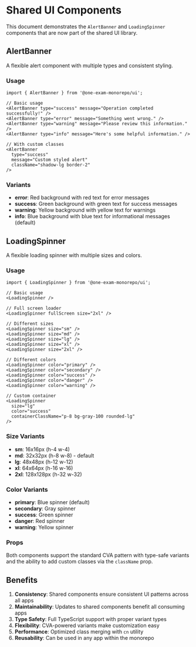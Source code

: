 # Shared UI Components

This document demonstrates the `AlertBanner` and `LoadingSpinner` components that are now part of the shared UI library.

## AlertBanner

A flexible alert component with multiple types and consistent styling.

### Usage

```tsx
import { AlertBanner } from '@one-exam-monorepo/ui';

// Basic usage
<AlertBanner type="success" message="Operation completed successfully!" />
<AlertBanner type="error" message="Something went wrong." />
<AlertBanner type="warning" message="Please review this information." />
<AlertBanner type="info" message="Here's some helpful information." />

// With custom classes
<AlertBanner
  type="success"
  message="Custom styled alert"
  className="shadow-lg border-2"
/>
```

### Variants

- **error**: Red background with red text for error messages
- **success**: Green background with green text for success messages
- **warning**: Yellow background with yellow text for warnings
- **info**: Blue background with blue text for informational messages (default)

## LoadingSpinner

A flexible loading spinner with multiple sizes and colors.

### Usage

```tsx
import { LoadingSpinner } from '@one-exam-monorepo/ui';

// Basic usage
<LoadingSpinner />

// Full screen loader
<LoadingSpinner fullScreen size="2xl" />

// Different sizes
<LoadingSpinner size="sm" />
<LoadingSpinner size="md" />
<LoadingSpinner size="lg" />
<LoadingSpinner size="xl" />
<LoadingSpinner size="2xl" />

// Different colors
<LoadingSpinner color="primary" />
<LoadingSpinner color="secondary" />
<LoadingSpinner color="success" />
<LoadingSpinner color="danger" />
<LoadingSpinner color="warning" />

// Custom container
<LoadingSpinner
  size="lg"
  color="success"
  containerClassName="p-8 bg-gray-100 rounded-lg"
/>
```

### Size Variants

- **sm**: 16x16px (h-4 w-4)
- **md**: 32x32px (h-8 w-8) - default
- **lg**: 48x48px (h-12 w-12)
- **xl**: 64x64px (h-16 w-16)
- **2xl**: 128x128px (h-32 w-32)

### Color Variants

- **primary**: Blue spinner (default)
- **secondary**: Gray spinner
- **success**: Green spinner
- **danger**: Red spinner
- **warning**: Yellow spinner

### Props

Both components support the standard CVA pattern with type-safe variants and the ability to add custom classes via the `className` prop.

## Benefits

1. **Consistency**: Shared components ensure consistent UI patterns across all apps
2. **Maintainability**: Updates to shared components benefit all consuming apps
3. **Type Safety**: Full TypeScript support with proper variant types
4. **Flexibility**: CVA-powered variants make customization easy
5. **Performance**: Optimized class merging with `cn` utility
6. **Reusability**: Can be used in any app within the monorepo
